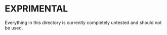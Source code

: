 EXPRIMENTAL
===========

Everything in this directory is currently completely untested and should not be
used.